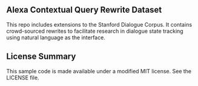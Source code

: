 ## Alexa Contextual Query Rewrite Dataset

This repo includes extensions to the Stanford Dialogue Corpus. It contains crowd-sourced rewrites to facilitate research in dialogue state tracking using natural language as the interface.

## License Summary

This sample code is made available under a modified MIT license. See the LICENSE file.

